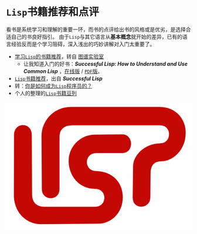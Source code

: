 `Lisp`书籍推荐和点评
====================

看书是系统学习和理解的重要一环，而书的点评给出书的风格或是优劣，是选择合适自己的书良好指引。
由于`Lisp`与其它语言从**基本概念**就开始的差异，已有的语言经验反而是个学习阻碍，深入浅出的巧妙讲解对入门太重要了。

- [学习`Lisp`的书籍推荐](recommend-lisp-books.md)，转自 [图谱实验室](http://blog.sina.com.cn/tupulab)  
    - 让我知道入门的好书：**_Successful Lisp: How to Understand and Use Common Lisp_** ，[在线版](http://psg.com/~dlamkins/sl/contents.html) / [`PDF`版](http://ebixio.com/online_docs/SuccessfulLisp.pdf)。
- [`Lisp`书籍推荐](suggestions4further-reading-in-successful-lisp.md)，出自 **_Successful Lisp_**
- 转：[你是如何成为`Lisp`程序员的？](how-do-you-become-a-lisp-programmer.md)
- 个人的整理的[`Lisp`书籍豆列](http://www.douban.com/doulist/40854103/)

![lisp](lisp.png)

